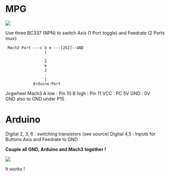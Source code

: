 # MPG

![](http://www.cbmhardware.de/git/axis_arduino.jpg)


Use three BC337 (NPN) to switch Axis (1 Port toggle) and Feedrate (2 Ports mux): 
 

     Mach3 Port ---c b e ---[2k2]--GND
                     |
                     _
                     2
                     k
                     2 
                     -
                     |
                Arduino-Port
             
 Jogwheel
 Mach3
 A low  : Pin 10
 B high : Pin 11
 VCC    : PC 5V
 GND    : 0V          
 GND also to GND under P15
 
 # Arduino
 
 Digital 2, 3, 6 : switching transistors (see source)
 Digital 4,5 : Inputs for Buttons Axis and Feedrate to GND
 
 **Couple all GND, Arduino and Mach3 together !**
 
![]( http://www.cbmhardware.de/git/axis.jpg)

It works !
 
